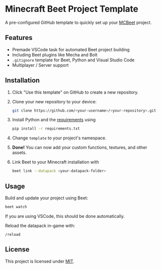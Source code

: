 # Minecraft Beet Project Template

A pre-configured GitHub template to quickly set up your [MCBeet](https://www.github.com/mcbeet) project.

## Features

- Premade VSCode task for automated Beet project building
- Including Beet plugins like Mecha and Bolt
- `.gitignore` template for Beet, Python and Visual Studio Code
- Multiplayer / Server support

## Installation

1. Click "Use this template" on GitHub to create a new repository.
2. Clone your new repository to your device:

   ```sh
   git clone https://github.com/<your-username>/<your-repository>.git
   ```

3. Install Python and the [requirements](requirements.txt) using

   ```sh
   pip install -r requirements.txt
   ```

4. Change `template` to your project's namespace.
5. **Done!** You can now add your custom functions, textures, and other assets.
6. Link Beet to your Minecraft installation with

   ```sh
   beet link --datapack <your-datapack-folder>
   ```

## Usage

Build and update your project using Beet:

```sh
beet watch
```

If you are using VSCode, this should be done automatically.

Reload the datapack in-game with:

```mcfunction
/reload
```

## License

This project is licensed under [MIT](LICENSE).
